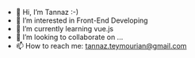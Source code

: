 - 👋 Hi, I’m Tannaz :-)
- 👀 I’m interested in Front-End Developing
- 🌱 I’m currently learning vue.js
- 💞️ I’m looking to collaborate on ...
- 📫 How to reach me: tannaz.teymourian@gmail.com

<!---
tannazkht/tannazkht is a ✨ special ✨ repository because its `README.md` (this file) appears on your GitHub profile.
You can click the Preview link to take a look at your changes.
--->
